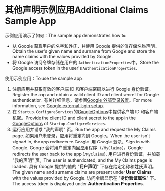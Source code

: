 # <a name="additional-claims-sample-app"></a><span data-ttu-id="4a0a9-101">其他声明示例应用</span><span class="sxs-lookup"><span data-stu-id="4a0a9-101">Additional Claims Sample App</span></span>

<span data-ttu-id="4a0a9-102">示例应用演示了如何：</span><span class="sxs-lookup"><span data-stu-id="4a0a9-102">The sample app demonstrates how to:</span></span>

* <span data-ttu-id="4a0a9-103">从 Google 获取用户的名字和姓氏，并使用 Google 提供的值存储名称声明。</span><span class="sxs-lookup"><span data-stu-id="4a0a9-103">Obtain the user's given name and surname from Google and store the name claims with the values provided by Google.</span></span>
* <span data-ttu-id="4a0a9-104">将 Google 访问令牌存储在用户的 `AuthenticationProperties`中。</span><span class="sxs-lookup"><span data-stu-id="4a0a9-104">Store the Google access token in the user's `AuthenticationProperties`.</span></span>

<span data-ttu-id="4a0a9-105">使用示例应用：</span><span class="sxs-lookup"><span data-stu-id="4a0a9-105">To use the sample app:</span></span>

1. <span data-ttu-id="4a0a9-106">注册应用并获取有效的客户端 ID 和客户端密码以进行 Google 身份验证。</span><span class="sxs-lookup"><span data-stu-id="4a0a9-106">Register the app and obtain a valid client ID and client secret for Google authentication.</span></span> <span data-ttu-id="4a0a9-107">有关详细信息，请参阅[Google 外部登录设置](https://docs.microsoft.com/aspnet/core/security/authentication/social/google-logins)。</span><span class="sxs-lookup"><span data-stu-id="4a0a9-107">For more information, see [Google external login setup](https://docs.microsoft.com/aspnet/core/security/authentication/social/google-logins).</span></span>
1. <span data-ttu-id="4a0a9-108">在 `Startup.ConfigureServices`的[GoogleOptions](https://docs.microsoft.com/dotnet/api/microsoft.aspnetcore.authentication.google.googleoptions)中提供客户端 ID 和客户端机密。</span><span class="sxs-lookup"><span data-stu-id="4a0a9-108">Provide the client ID and client secret to the app in the [GoogleOptions](https://docs.microsoft.com/dotnet/api/microsoft.aspnetcore.authentication.google.googleoptions) of `Startup.ConfigureServices`.</span></span>
1. <span data-ttu-id="4a0a9-109">运行应用并请求 "我的声明" 页。</span><span class="sxs-lookup"><span data-stu-id="4a0a9-109">Run the app and request the My Claims page.</span></span> <span data-ttu-id="4a0a9-110">如果用户未登录，应用将重定向到 Google。</span><span class="sxs-lookup"><span data-stu-id="4a0a9-110">When the user isn't signed in, the app redirects to Google.</span></span> <span data-ttu-id="4a0a9-111">用 Google 登录。</span><span class="sxs-lookup"><span data-stu-id="4a0a9-111">Sign in with Google.</span></span> <span data-ttu-id="4a0a9-112">Google 会将用户重定向回应用程序（`/MyClaims`）。</span><span class="sxs-lookup"><span data-stu-id="4a0a9-112">Google redirects the user back to the app (`/MyClaims`).</span></span> <span data-ttu-id="4a0a9-113">用户进行身份验证，并加载 "我的声明" 页。</span><span class="sxs-lookup"><span data-stu-id="4a0a9-113">The user is authenticated, and the My Claims page is loaded.</span></span> <span data-ttu-id="4a0a9-114">具有 Google 提供的值的 "**用户声明**" 下存在给定名称和姓氏声明。</span><span class="sxs-lookup"><span data-stu-id="4a0a9-114">The given name and surname claims are present under **User Claims** with the values provided by Google.</span></span> <span data-ttu-id="4a0a9-115">访问令牌显示在 "**身份验证属性**" 下。</span><span class="sxs-lookup"><span data-stu-id="4a0a9-115">The access token is displayed under **Authentication Properties**.</span></span>
